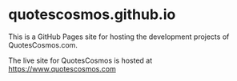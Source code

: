 # quotescosmos.github.io

This is a GitHub Pages site for hosting the development projects of QuotesCosmos.com. 

The live site for QuotesCosmos is hosted at <a href="https://www.quotescosmos.com" title="QuotesCosmos website">https://www.quotescosmos.com</a>
